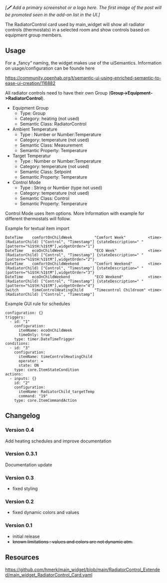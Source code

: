 _[🖍 Add a primary screenshot or a logo here. The first image of the post will be promoted seen in the add-on list in the UI.]_

The RadiatorControl card used by main_widget will show all radiator controls (thermostats) in a selected room and show controls based on equipment group members.

## Usage


For a „fancy“ naming, the widget makes use of the uiSemantics.
Information on usage/configuration can be founde here

https://community.openhab.org/t/semantic-ui-using-enriched-semantic-to-ease-ui-creation/116882

All radiator controls need to have their own Group (**Group->Equipment->RadiatorControl**).

- Equipment Group
  - Type: Group
  - Category: heating (not used)
  - Semantic Class: RadiatorControl
- Ambient Temperature
  - Type : Number or Number:Temperature
  - Category: temperature (not used)
  - Semantic Class: Measurement
  - Semantic Property: Temperature
- Target Temperatur
  - Type : Number or Number:Temperature
  - Category: temperature (not used)
  - Semantic Class: Setpoint
  - Semantic Property: Temperature
- Control Mode
  - Type : String or Number (type not used)
  - Category: temperature (not used)
  - Semantic Class: Control
  - Semantic Property: Temperature

Control Mode uses Item options. More Information with example for different thermostats will follow.

Example for textual item import

```csv
DateTime    comfortOnChildWeek          "Comfort Week"          <time>  (RadiatorChild) ["Control", "Timestamp"] {stateDescription=" "[pattern="%1$tH:%1$tM"],widgetOrder="1"}
DateTime    ecoOnChildWeek              "ECO Week"              <time>  (RadiatorChild) ["Control", "Timestamp"] {stateDescription=" "[pattern="%1$tH:%1$tM"],widgetOrder="2"}
DateTime    comfortOnChildWeekend       "Comfort Weekend"       <time>  (RadiatorChild) ["Control", "Timestamp"] {stateDescription=" "[pattern="%1$tH:%1$tM"],widgetOrder="3"}
DateTime    ecoOnChildWeekend           "ECO Weekend"           <time>  (RadiatorChild) ["Control", "Timestamp"] {stateDescription=" "[pattern="%1$tH:%1$tM"],widgetOrder="4"}
Switch      timeControlHeatingChild     "Timecontrol Childroom" <time>  (RadiatorChild) ["Control", "Timestamp"]
```
Example GUI rule for schedules
```csv
configuration: {}
triggers:
  - id: "1"
    configuration:
      itemName: ecoOnChildWeek
      timeOnly: true
    type: timer.DateTimeTrigger
conditions:
  - id: "3"
    configuration:
      itemName: timeControlHeatingChild
      operator: =
      state: ON
    type: core.ItemStateCondition
actions:
  - inputs: {}
    id: "2"
    configuration:
      itemName: RadiatorChild_targetTemp
      command: "19"
    type: core.ItemCommandAction
```

## Changelog
### Version 0.4
Add heating schedules and improve documentation
### Version 0.3.1
Documentation update
### Version 0.3
- fixed styling
### Version 0.2
- fixed dynamic colors and values
### Version 0.1
- initial release
- <s>known limitations : values and colors are not dynamic atm.</s>

## Resources
https://github.com/hmerk/main_widget/blob/main/RadiatorControl_Extended/main_widget_RadiatorControl_Card.yaml


